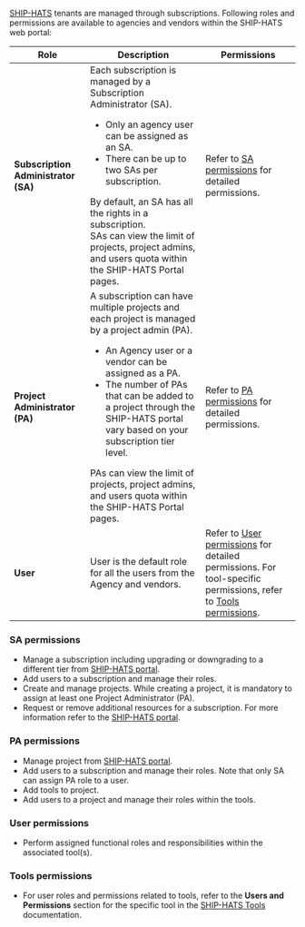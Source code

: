 
[SHIP-HATS](https://www.developer.tech.gov.sg/singapore-government-tech-stack/toolchain/overview.html) tenants are managed through subscriptions. Following roles and permissions are available to agencies and vendors within the SHIP-HATS web portal:

| **Role** | **Description** | **Permissions** |  
| --- | --- | --- |
| **Subscription Administrator (SA)** | Each subscription is managed by a Subscription Administrator (SA). <ul><li>Only an agency user can be assigned as an SA.</li><li> There can be up to two SAs per subscription.</li></ul> By default, an SA has all the rights in a subscription. <br> SAs can view the limit of projects, project admins, and users quota within the SHIP-HATS Portal pages. | Refer to [SA permissions](#sa-permissions) for detailed permissions. |
| **Project Administrator (PA)** | A subscription can have multiple projects and each project is managed by a project admin (PA). <ul><li>An Agency user or a vendor can be assigned as a PA. </li><li>The number of PAs that can be added to a project through the SHIP-HATS portal vary based on your subscription tier level.</li></ul> PAs can view the limit of projects, project admins, and users quota within the SHIP-HATS Portal pages. | Refer to [PA permissions](#pa-permissions) for detailed permissions. |  
| **User** | User is the default role for all the users from the Agency and vendors. | Refer to [User permissions](#user-permissions) for detailed permissions. For tool-specific permissions, refer to [Tools permissions](#tools-permissions).|  

### SA permissions
- Manage a subscription including upgrading or downgrading to a different tier from [SHIP-HATS portal](https://portal.ship.gov.sg/). <!--For more information, refer to the [Subscription FAQs](https://docs.developer.tech.gov.sg/docs/ship-hats-getting-started/#/subscription).-->
- Add users to a subscription and manage their roles.
- Create and manage projects. While creating a project, it is mandatory to assign at least one Project Administrator (PA). 
- Request or remove additional resources for a subscription. For more information refer to the [SHIP-HATS portal](https://portal.ship.gov.sg/). <!--For more information, refer to the [Subscription FAQs](https://docs.developer.tech.gov.sg/docs/ship-hats-getting-started/#/subscription).-->

### PA permissions
- Manage project from [SHIP-HATS portal](https://portal.ship.gov.sg/).
- Add users to a subscription and manage their roles. Note that only SA can assign PA role to a user.
- Add tools to project.
- Add users to a project and manage their roles within the tools.

### User permissions
- Perform assigned functional roles and responsibilities within the associated tool(s).

### Tools permissions  

- For user roles and permissions related to tools, refer to the **Users and Permissions** section for the specific tool in the [SHIP-HATS Tools](https://docs.developer.tech.gov.sg/docs/ship-hats-tools/tools-overview) documentation. 
